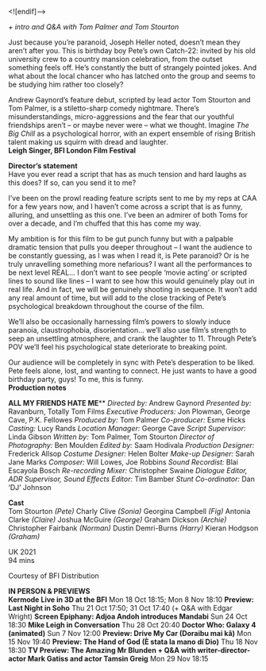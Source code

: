 <![endif]-->

_+ intro and Q&A with Tom Palmer and Tom Stourton_

Just because you’re paranoid, Joseph Heller noted, doesn’t mean they aren’t after you. This is birthday boy Pete’s own Catch-22: invited by his old university crew to a country mansion celebration, from the outset something feels off. He’s constantly the butt of strangely pointed jokes. And what about the local chancer who has latched onto the group and seems to be studying him rather too closely?

Andrew Gaynord’s feature debut, scripted by lead actor Tom Stourton and Tom Palmer, is a stiletto-sharp comedy nightmare. There’s misunderstandings, micro-aggressions and the fear that our youthful friendships aren’t – or maybe never were – what we thought. Imagine _The Big Chill_ as a psychological horror, with an expert ensemble of rising British talent making us squirm with dread and laughter.<br>
**Leigh Singer, BFI London Film Festival**<br>

**Director’s statement**<br>
Have you ever read a script that has as much tension and hard laughs as this does? If so, can you send it to me?

I’ve been on the prowl reading feature scripts sent to me by my reps at CAA for a few years now, and I haven’t come across a script that is as funny, alluring, and unsettling as this one. I’ve been an admirer of both Toms for over a decade, and I’m chuffed that this has come my way.

My ambition is for this film to be gut punch funny but with a palpable dramatic tension that pulls you deeper throughout – I want the audience to be constantly guessing, as I was when I read it, is Pete paranoid? Or is he truly unravelling something more nefarious? I want all the performances to be next level REAL… I don’t want to see people ‘movie acting’ or scripted lines to sound like lines – I want to see how this would genuinely play out in real life. And in fact, we will be genuinely shooting in sequence. It won’t add any real amount of time, but will add to the close tracking of Pete’s psychological breakdown throughout the course of the film.

We’ll also be occasionally harnessing film’s powers to slowly induce paranoia, claustrophobia, disorientation… we’ll also use film’s strength to seep an unsettling atmosphere, and crank the laughter to 11. Through Pete’s POV we’ll feel his psychological state deteriorate to breaking point.

Our audience will be completely in sync with Pete’s desperation to be liked. Pete feels alone, lost, and wanting to connect. He just wants to have a good birthday party, guys! To me, this is funny.<br>
**Production notes**<br>


**ALL MY FRIENDS HATE ME****
_Directed by:_ Andrew Gaynord
_Presented by:_ Ravanburn, Totally Tom Films
_Executive Producers:_ Jon Plowman, George Cave, P.K. Fellowes
_Produced by:_ Tom Palmer
_Co-producer:_ Esme Hicks
_Casting:_ Lucy Rands
_Location Manager:_ George Cave
_Script Supervisor:_ Linda Gibson
_Written by:_ Tom Palmer, Tom Stourton
_Director of Photography:_ Ben Moulden
_Edited by:_ Saam Hodivala
_Production Designer:_ Frederick Allsop
_Costume Designer:_ Helen Bolter
_Make-up Designer:_ Sarah Jane Marks
_Composer:_ Will Lowes, Joe Robbins
_Sound Recordist:_ Blai Escayola Bosch
_Re-recording Mixer:_ Christopher Swaine
_Dialogue Editor, ADR Supervisor, Sound Effects Editor:_ Tim Bamber
_Stunt Co-ordinator:_ Dan ‘DJ’ Johnson<br>

**Cast**<br>
Tom Stourton _(Pete)_
Charly Clive _(Sonia)_
Georgina Campbell _(Fig)_
Antonia Clarke _(Claire)_
Joshua McGuire _(George)_
Graham Dickson _(Archie)_
Christopher Fairbank _(Norman)_
Dustin Demri-Burns _(Harry)_
Kieran Hodgson _(Graham)_<br>

UK 2021<br>
94 mins<br>

Courtesy of BFI Distribution<br>


**IN PERSON & PREVIEWS**<br>
**Kermode Live in 3D at the BFI**
Mon 18 Oct 18:15; Mon 8 Nov 18:10
**Preview: Last Night in Soho**
Thu 21 Oct 17:50; 31 Oct 17:40 (+ Q&A with Edgar Wright)
**Screen Epiphany: Adjoa Andoh introduces Mandabi** 
Sun 24 Oct 18:30
**Mike Leigh in Conversation**
Thu 28 Oct 20:40
**Doctor Who: Galaxy 4 (animated)**
Sun 7 Nov 12:00
**Preview: Drive My Car (Doraibu mai kâ)**
Mon 15 Nov 19:40
**Preview: The Hand of God (È stata la mano di Dio)**
Thu 18 Nov 18:30
**TV Preview: The Amazing Mr Blunden + Q&A with writer-director-actor Mark Gatiss and actor Tamsin Greig**
Mon 29 Nov 18:15
<!--stackedit_data:
eyJoaXN0b3J5IjpbMTkwODU5OTAwMSw2Njc3OTc3ODUsNDYzMD
IyMzQyXX0=
-->
